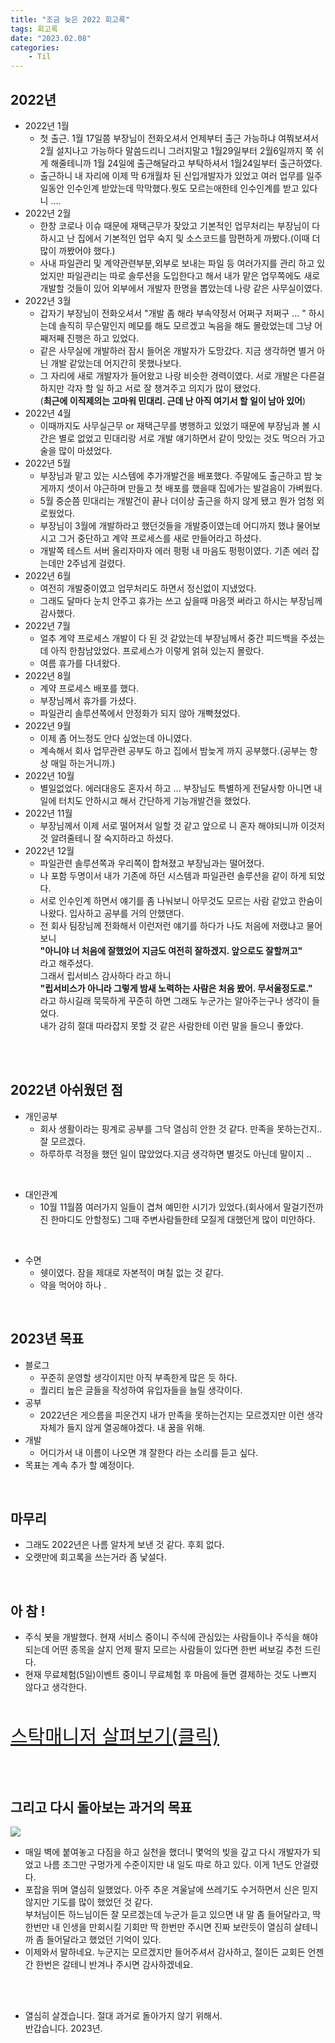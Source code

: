 ```yaml
---
title: "조금 늦은 2022 회고록"
tags: 회고록
date: "2023.02.08"
categories: 
    - Til
---
```


## 2022년
- 2022년 1월
    - 첫 출근. 1월 17일쯤 부장님이 전화오셔서 언제부터 출근 가능하냐 여쭤보셔서 2월 설지나고 가능하다 말씀드리니 그러지말고 1월29일부터 2월6일까지 쭉 쉬게 해줄테니까 1월 24일에 출근해달라고 부탁하셔서 1월24일부터 출근하였다.<br>
    - 출근하니 내 자리에 이제 막 6개월차 된 신입개발자가 있었고 여러 업무를 일주일동안 인수인계 받았는데 막막했다.뭣도 모르는애한테 인수인계를 받고 있다니 .... <br>
- 2022년 2월
    - 한창 코로나 이슈 때문에 재택근무가 잦았고 기본적인 업무처리는 부장님이 다 하시고 난 집에서 기본적인 업무 숙지 및 소스코드를 맘편하게 까봤다.(이때 더 많이 까봤어야 했다.)
    - 사내 파일관리 및 계약관련부분,외부로 보내는 파일 등 여러가지를 관리 하고 있었지만 파일관리는 따로 솔루션을 도입한다고 해서 내가 맡은 업무쪽에도 새로 개발할 것들이 있어 외부에서 개발자 한명을 뽑았는데 나랑 같은 사무실이였다.
- 2022년 3월
    - 갑자기 부장님이 전화오셔서 "개발 좀 해라 부속약정서 어쩌구 저쩌구 ... " 하시는데 솔직히 무슨말인지 메모를 해도 모르겠고 녹음을 해도 몰랐었는데 그냥 어째저째 진행은 하고 있었다.
    - 같은 사무실에 개발하러 잠시 들어온 개발자가 도망갔다. 지금 생각하면 별거 아닌 개발 같았는데 어지간히 못했나보다.
    - 그 자리에 새로 개발자가 들어왔고 나랑 비슷한 경력이였다. 서로 개발은 다른걸 하지만 각자 할 일 하고 서로 잘 챙겨주고 의지가 많이 됐었다.<br>(**최근에 이직제의는 고마워 민대리. 근데 난 아직 여기서 할 일이 남아 있어**)
- 2022년 4월
    - 이때까지도 사무실근무 or 재택근무를 병행하고 있었기 때문에 부장님과 볼 시간은 별로 없었고 민대리랑 서로 개발 얘기하면서 같이 맛있는 것도 먹으러 가고 술을 많이 마셨었다.
- 2022년 5월
    - 부장님과 맡고 있는 시스템에 추가개발건을 배포했다. 주말에도 출근하고 밤 늦게까지 셋이서 야근하며 만들고 첫 배포를 했을때 집에가는 발걸음이 가벼웠다.
    - 5월 중순쯤 민대리는 개발건이 끝나 더이상 출근을 하지 않게 됐고 뭔가 엄청 외로웠었다.
    - 부장님이 3월에 개발하라고 했던것들을 개발중이였는데 어디까지 했냐 물어보시고 그거 중단하고 계약 프로세스를 새로 만들어라고 하셨다.
    - 개발쪽 테스트 서버 올리자마자 에러 펑펑 내 마음도 펑펑이였다. 기존 에러 잡는데만 2주넘게 걸렸다.
- 2022년 6월
    - 여전히 개발중이였고 업무처리도 하면서 정신없이 지냈었다.
    - 그래도 달마다 눈치 안주고 휴가는 쓰고 싶을때 마음껏 써라고 하시는 부장님께 감사했다.
- 2022년 7월
    - 얼추 계약 프로세스 개발이 다 된 것 같았는데 부장님께서 중간 피드백을 주셨는데 아직 한참남았었다. 프로세스가 이렇게 얽혀 있는지 몰랐다.
    - 여름 휴가를 다녀왔다.
- 2022년 8월
    - 계약 프로세스 배포를 했다.
    - 부장님께서 휴가를 가셨다.
    - 파일관리 솔루션쪽에서 안정화가 되지 않아 개빡쳤었다.
- 2022년 9월
    - 이제 좀 어느정도 안다 싶었는데 아니였다.
    - 계속해서 회사 업무관련 공부도 하고 집에서 밤늦게 까지 공부했다.(공부는 항상 매일 하는거니까.)
- 2022년 10월
    - 별일없었다. 에러대응도 혼자서 하고 ... 부장님도 특별하게 전달사항 아니면 내 일에 터치도 안하시고 해서 간단하게 기능개발건을 했었다.
- 2022년 11월
    - 부장님께서 이제 서로 떨어져서 일할 것 같고 앞으로 니 혼자 해야되니까 이것저것 알려줄테니 잘 숙지하라고 하셨다.
- 2022년 12월
    - 파일관련 솔루션쪽과 우리쪽이 합쳐졌고 부장님과는 떨어졌다.
    - 나 포함 두명이서 내가 기존에 하던 시스템과 파일관련 솔루션을 같이 하게 되었다.
    - 서로 인수인계 하면서 얘기를 좀 나눠보니 아무것도 모르는 사람 같았고 한숨이 나왔다. 입사하고 공부를 거의 안했댄다.
    - 전 회사 팀장님께 전화해서 이런저런 얘기를 하다가 나도 처음에 저랬냐고 물어보니 <br>**"아니야 너 처음에 잘했었어 지금도 여전히 잘하겠지. 앞으로도 잘할꺼고"**<br>라고 해주셨다.<br> 그래서 립서비스 감사하다 라고 하니 <br>**"립서비스가 아니라 그렇게 밤새 노력하는 사람은 처음 봤어. 무서울정도로."**<br>라고 하시길래 묵묵하게 꾸준히 하면 그래도 누군가는 알아주는구나 생각이 들었다.<br>
    내가 감히 절대 따라잡지 못할 것 같은 사람한테 이런 말을 들으니 좋았다.

<br>
<br>

## 2022년 아쉬웠던 점

- 개인공부
    - 회사 생활이라는 핑계로 공부를 그닥 열심히 안한 것 같다. 만족을 못하는건지.. 잘 모르겠다.
    - 하루하루 걱정을 했던 일이 많았었다.지금 생각하면 별것도 아닌데 말이지 ..<br>
<br>

- 대인관계
    - 10월 11월쯤 여러가지 일들이 겹쳐 예민한 시기가 있었다.(회사에서 말걸기전까진 한마디도 안할정도) 그때 주변사람들한테 모질게 대했던게 많이 미안하다.

<br>

- 수면
    - 쉣이였다. 잠을 제대로 자본적이 며칠 없는 것 같다.
    - 약을 먹어야 하나 .

<br>

## 2023년 목표
- 블로그
    - 꾸준히 운영할 생각이지만 아직 부족한게 많은 듯 하다.
    - 퀄리티 높은 글들을 작성하여 유입자들을 늘릴 생각이다.
- 공부
    - 2022년은 게으름을 피운건지 내가 만족을 못하는건지는 모르겠지만 이런 생각 자체가 들지 않게 열공해야겠다. 내 꿈을 위해.
- 개발
    - 어디가서 내 이름이 나오면 걔 잘한다 라는 소리를 듣고 싶다.
- 목표는 계속 추가 할 예정이다.

<br>

## 마무리
- 그래도 2022년은 나름 알차게 보낸 것 같다. 후회 없다.
- 오랫만에 회고록을 쓰는거라 좀 낯설다.

<br>

## 아 참 !
- 주식 봇을 개발했다. 현재 서비스 중이니 주식에 관심있는 사람들이나 주식을 해야 되는데 어떤 종목을 살지 언제 팔지 모르는 사람들이 있다면 한번 써보길 추천 드린다. 
- 현재 무료체험(5일)이벤트 중이니 무료체험 후 마음에 들면 결제하는 것도 나쁘지 않다고 생각한다.
<br>

<a href="https://stockmgr.oopy.io/" target="_blank" style="font-size: 30px">스탁매니저 살펴보기(클릭)</a>

<br>
<br>


## 그리고 다시 돌아보는 과거의 목표

![](/assets/images/2023-00000.jpg)

- 매일 벽에 붙여놓고 다짐을 하고 실천을 했더니 몇억의 빚을 갚고 다시 개발자가 되었고 나름 조그만 구멍가게 수준이지만 내 일도 따로 하고 있다. 이게 1년도 안걸렸다. 
- 포잡을 뛰며 열심히 일했었다. 아주 추운 겨울날에 쓰레기도 수거하면서 신은 믿지 않지만 기도를 많이 했었던 것 같다. <br>부처님이든 하느님이든 잘 모르겠는데 누군가 듣고 있으면 내 말 좀 들어달라고, 딱 한번만 내 인생을 만회시킬 기회만 딱 한번만 주시면 진짜 보란듯이 열심히 살테니까 좀 들어달라고 했었던 기억이 있다.
- 이제와서 말하네요. 누군지는 모르겠지만 들어주셔서 감사하고, 절이든 교회든 언젠간 한번은 갈테니 반겨나 주시면 감사하겠네요.

<br>
<br>

- 열심히 살겠습니다. 절대 과거로 돌아가지 않기 위해서. <br> 반갑습니다. 2023년.